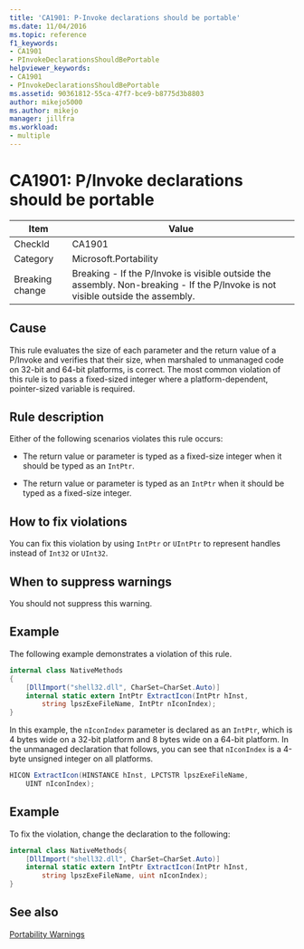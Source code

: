 ```yaml
---
title: 'CA1901: P-Invoke declarations should be portable'
ms.date: 11/04/2016
ms.topic: reference
f1_keywords:
- CA1901
- PInvokeDeclarationsShouldBePortable
helpviewer_keywords:
- CA1901
- PInvokeDeclarationsShouldBePortable
ms.assetid: 90361812-55ca-47f7-bce9-b8775d3b8803
author: mikejo5000
ms.author: mikejo
manager: jillfra
ms.workload:
- multiple
---
```

# CA1901: P/Invoke declarations should be portable

|Item|Value|
|-|-|
|CheckId|CA1901|
|Category|Microsoft.Portability|
|Breaking change|Breaking - If the P/Invoke is visible outside the assembly. Non-breaking - If the P/Invoke is not visible outside the assembly.|

## Cause
This rule evaluates the size of each parameter and the return value of a P/Invoke and verifies that their size, when marshaled to unmanaged code on 32-bit and 64-bit platforms, is correct. The most common violation of this rule is to pass a fixed-sized integer where a platform-dependent, pointer-sized variable is required.

## Rule description
Either of the following scenarios violates this rule occurs:

- The return value or parameter is typed as a fixed-size integer when it should be typed as an `IntPtr`.

- The return value or parameter is typed as an `IntPtr` when it should be typed as a fixed-size integer.

## How to fix violations
You can fix this violation by using `IntPtr` or `UIntPtr` to represent handles instead of `Int32` or `UInt32`.

## When to suppress warnings
You should not suppress this warning.

## Example
The following example demonstrates a violation of this rule.

```csharp
internal class NativeMethods
{
    [DllImport("shell32.dll", CharSet=CharSet.Auto)]
    internal static extern IntPtr ExtractIcon(IntPtr hInst,
        string lpszExeFileName, IntPtr nIconIndex);
}
```

In this example, the `nIconIndex` parameter is declared as an `IntPtr`, which is 4 bytes wide on a 32-bit platform and 8 bytes wide on a 64-bit platform. In the unmanaged declaration that follows, you can see that `nIconIndex` is a 4-byte unsigned integer on all platforms.

```csharp
HICON ExtractIcon(HINSTANCE hInst, LPCTSTR lpszExeFileName,
    UINT nIconIndex);
```

## Example
To fix the violation, change the declaration to the following:

```csharp
internal class NativeMethods{
    [DllImport("shell32.dll", CharSet=CharSet.Auto)]
    internal static extern IntPtr ExtractIcon(IntPtr hInst,
        string lpszExeFileName, uint nIconIndex);
}
```

## See also
[Portability Warnings](../code-quality/portability-warnings.md)
